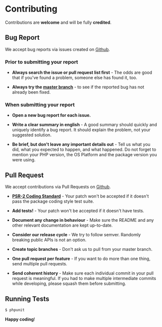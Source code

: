 # Contributing

Contributions are **welcome** and will be fully **credited**.

## Bug Report

We accept bug reports via issues created on [Github](https://github.com/thephpleague/uri/issues).

### Prior to submitting your report

- **Always search the issue or pull request list first** - The odds are good that if you've found a problem, someone else has found it, too.

- **Always try the [master branch](https://github.com/thephpleague/uri)** - to see if the reported bug has not already been fixed.

### When submitting your report

- **Open a new bug report for each issue.**

- **Write a clear summary in english** - A good summary should quickly and uniquely identify a bug report. It should explain the problem, not your suggested solution.

- **Be brief, but don't leave any important details out** - Tell us what you did, what you expected to happen, and what happened. Do not forget to mention your PHP version, the OS Platform and the package version you were using.

## Pull Request

We accept contributions via Pull Requests on [Github](https://github.com/thephpleague/uri/pull).

- **[PSR-2 Coding Standard](http://www.php-fig.org/psr/psr-2/)** - Your patch won't be accepted if it doesn't pass the package coding style test suite.

- **Add tests!** - Your patch won't be accepted if it doesn't have tests.

- **Document any change in behaviour** - Make sure the README and any other relevant documentation are kept up-to-date.

- **Consider our release cycle** - We try to follow semver. Randomly breaking public APIs is not an option.

- **Create topic branches** - Don't ask us to pull from your master branch.

- **One pull request per feature** - If you want to do more than one thing, send multiple pull requests.

- **Send coherent history** - Make sure each individual commit in your pull request is meaningful. If you had to make multiple intermediate commits while developing, please squash them before submitting.


## Running Tests

``` bash
$ phpunit
```


**Happy coding**!
